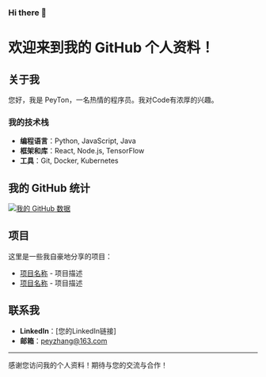 ### Hi there 👋

<!--
**zpp6907/zpp6907** is a ✨ _special_ ✨ repository because its `README.md` (this file) appears on your GitHub profile.

Here are some ideas to get you started:

- 🔭 I’m currently working on ...
- 🌱 I’m currently learning ...
- 👯 I’m looking to collaborate on ...
- 🤔 I’m looking for help with ...
- 💬 Ask me about ...
- 📫 How to reach me: ...
- 😄 Pronouns: ...
- ⚡ Fun fact: ...
-->
# 欢迎来到我的 GitHub 个人资料！

## 关于我

您好，我是 PeyTon，一名热情的程序员。我对Code有浓厚的兴趣。

### 我的技术栈

- **编程语言**：Python, JavaScript, Java
- **框架和库**：React, Node.js, TensorFlow
- **工具**：Git, Docker, Kubernetes

## 我的 GitHub 统计

[![我的 GitHub 数据](https://github-readme-stats.vercel.app/api?username=zpp6907&show_icons=true&theme=radical)](https://github.com/zpp6907)

## 项目

这里是一些我自豪地分享的项目：

- [项目名称](链接) - 项目描述
- [项目名称](链接) - 项目描述

## 联系我

- **LinkedIn**：[您的LinkedIn链接]
- **邮箱**：peyzhang@163.com

---

感谢您访问我的个人资料！期待与您的交流与合作！


